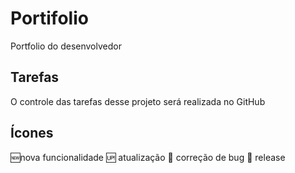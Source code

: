 # Portifolio
Portfolio do desenvolvedor

## Tarefas

O controle das tarefas desse projeto será realizada no GitHub

## Ícones
:new:nova funcionalidade
:up: atualização
:wrench: correção de bug
:checkered_flag: release
